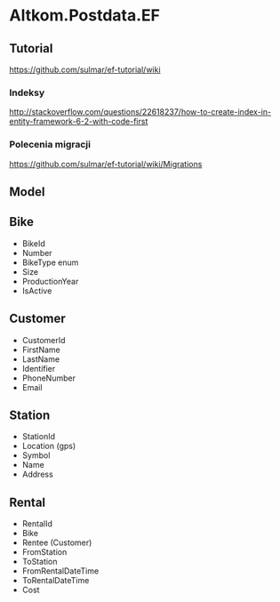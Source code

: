 # Altkom.Postdata.EF

## Tutorial
https://github.com/sulmar/ef-tutorial/wiki


### Indeksy
http://stackoverflow.com/questions/22618237/how-to-create-index-in-entity-framework-6-2-with-code-first


### Polecenia migracji
https://github.com/sulmar/ef-tutorial/wiki/Migrations

## Model

Bike
----
- BikeId
- Number
- BikeType enum 
- Size
- ProductionYear
- IsActive


Customer
------
- CustomerId
- FirstName
- LastName
- Identifier
- PhoneNumber
- Email

Station
-------
- StationId
- Location (gps)
- Symbol
- Name
- Address


Rental
------
- RentalId
- Bike
- Rentee (Customer)
- FromStation
- ToStation
- FromRentalDateTime
- ToRentalDateTime
- Cost
